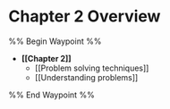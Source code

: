 # Chapter 2 Overview

%% Begin Waypoint %%
- **[[Chapter 2]]**
	- [[Problem solving techniques]]
	- [[Understanding problems]]

%% End Waypoint %%